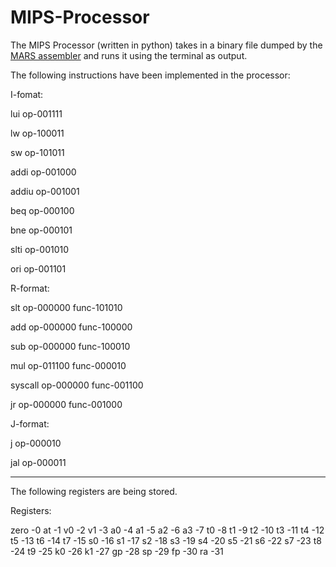 # MIPS-Processor

The MIPS Processor (written in python) takes in a binary file dumped by the [MARS assembler](https://courses.missouristate.edu/kenvollmar/mars/download.htm) and runs it using the terminal as output.

The following instructions have been implemented in the processor:


I-fomat:

lui     op-001111

lw      op-100011

sw      op-101011

addi    op-001000

addiu   op-001001

beq     op-000100

bne     op-000101

slti    op-001010

ori     op-001101


R-format:

slt     op-000000 func-101010

add     op-000000 func-100000

sub	    op-000000 func-100010

mul     op-011100 func-000010

syscall op-000000 func-001100

jr      op-000000 func-001000


J-format:

j       op-000010

jal     op-000011

--------------------------------------------------------------------------------------------------------------------------


The following registers are being stored.

Registers:

zero -0
at -1
v0 -2
v1 -3
a0 -4
a1 -5
a2 -6
a3 -7
t0 -8
t1 -9
t2 -10
t3 -11
t4 -12
t5 -13
t6 -14
t7 -15
s0 -16
s1 -17
s2 -18
s3 -19
s4 -20
s5 -21
s6 -22
s7 -23
t8 -24
t9 -25
k0 -26
k1 -27
gp -28
sp -29
fp -30
ra -31

